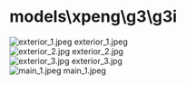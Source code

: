 <h1>models\xpeng\g3\g3i</h1>
<div class="container text-center">
<div class="row">
<div class="col col-lg-2 col-6">
<img src="https://media.evkx.net/multimedia/models/xpeng/g3/g3i/exterior_1_xst.jpeg" class="img-thumbnail" alt="exterior_1.jpeg">
exterior_1.jpeg
</div>
<div class="col col-lg-2 col-6">
<img src="https://media.evkx.net/multimedia/models/xpeng/g3/g3i/exterior_2_xst.jpg" class="img-thumbnail" alt="exterior_2.jpg">
exterior_2.jpg
</div>
<div class="col col-lg-2 col-6">
<img src="https://media.evkx.net/multimedia/models/xpeng/g3/g3i/exterior_3_xst.jpg" class="img-thumbnail" alt="exterior_3.jpg">
exterior_3.jpg
</div>
<div class="col col-lg-2 col-6">
<img src="https://media.evkx.net/multimedia/models/xpeng/g3/g3i/main_1_xst.jpeg" class="img-thumbnail" alt="main_1.jpeg">
main_1.jpeg
</div>
</div>
</div>
